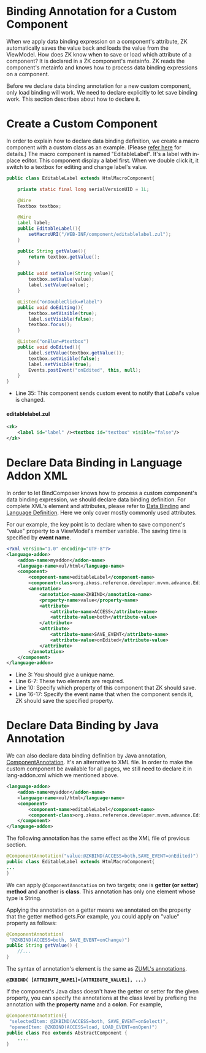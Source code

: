 # Binding Annotation for a Custom Component
When we apply data binding expression on a component's attribute, ZK automatically saves the value back and loads the value from the ViewModel. How does ZK know when to save or load which attribute of a component? It is declared in a ZK component's metainfo. ZK reads the component's metainfo and knows how to process data binding expressions on a component.

Before we declare data binding annotation for a new custom component, only load binding will work. We need to declare explicitly to let save binding work. This section describes about how to declare it.

Create a Custom Component
=========================

In order to explain how to declare data binding definition, we create a macro component with a custom class as an example. (Please [ refer here](http://books.zkoss.org/wiki/ZK_Developer%27s_Reference/UI_Composing/Macro_Component/Implement_Custom_Java_Class) for details.) The macro component is named "EditableLabel". It's a label with in-place editor. This component display a label first. When we double click it, it switch to a textbox for editing and change label's value.

``` java
public class EditableLabel extends HtmlMacroComponent{

    private static final long serialVersionUID = 1L;

    @Wire
    Textbox textbox;

    @Wire
    Label label;
    public EditableLabel(){
        setMacroURI("/WEB-INF/component/editablelabel.zul");
    }

    public String getValue(){
        return textbox.getValue();
    }

    public void setValue(String value){
        textbox.setValue(value);
        label.setValue(value);
    }

    @Listen("onDoubleClick=#label")
    public void doEditing(){
        textbox.setVisible(true);
        label.setVisible(false);
        textbox.focus();
    }

    @Listen("onBlur=#textbox")
    public void doEdited(){
        label.setValue(textbox.getValue());
        textbox.setVisible(false);
        label.setVisible(true);
        Events.postEvent("onEdited", this, null);
    }
}
```

-   Line 35: This component sends custom event to notify that *Label*'s value is changed.

#### editablelabel.zul
``` xml
<zk>
    <label id="label" /><textbox id="textbox" visible="false"/>
</zk>
```

Declare Data Binding in Language Addon XML
==========================================

In order to let BindComposer knows how to process a custom component's data binding expression, we should declare data binding definition. For complete XML's element and attributes, please refer to [ Data Binding](http://books.zkoss.org/wiki/ZK_Component_Reference/Annotation/Data_Binding) and [ Language Definition](http://books.zkoss.org/wiki/ZK_Client-side_Reference/Language_Definition). Here we only cover mostly commonly used attributes.

For our example, the key point is to declare when to save component's "value" property to a ViewModel's member variable. The saving time is specified by **event name**.

``` xml
<?xml version="1.0" encoding="UTF-8"?>
<language-addon>
    <addon-name>myaddon</addon-name>
    <language-name>xul/html</language-name>
    <component>
        <component-name>editableLabel</component-name>
        <component-class>org.zkoss.reference.developer.mvvm.advance.EditableLabel</component-class>
        <annotation>
            <annotation-name>ZKBIND</annotation-name>
            <property-name>value</property-name>
            <attribute>
                <attribute-name>ACCESS</attribute-name>
                <attribute-value>both</attribute-value>
            </attribute>
            <attribute>
                <attribute-name>SAVE_EVENT</attribute-name>
                <attribute-value>onEdited</attribute-value>
            </attribute>
        </annotation>
    </component>
</language-addon>
```

-   Line 3: You should give a unique name.
-   Line 6-7: These two elements are required.
-   Line 10: Specify which property of this component that ZK should save.
-   Line 16-17: Specify the event name that when the component sends it, ZK should save the specified property.

Declare Data Binding by Java Annotation
=======================================

We can also declare data binding definition by Java annotation, [ComponentAnnotation](http://www.zkoss.org/javadoc/latest/zk/org/zkoss/zk/ui/annotation/ComponentAnnotation.html). It's an alternative to XML file. In order to make the custom component be available for all pages, we still need to declare it in lang-addon.xml which we mentioned above.

``` xml
<language-addon>
    <addon-name>myaddon</addon-name>
    <language-name>xul/html</language-name>
    <component>
        <component-name>editableLabel</component-name>
        <component-class>org.zkoss.reference.developer.mvvm.advance.EditableLabel</component-class>
    </component>
</language-addon>
```

The following annotation has the same effect as the XML file of previous section.

``` java
@ComponentAnnotation("value:@ZKBIND(ACCESS=both,SAVE_EVENT=onEdited)")
public class EditableLabel extends HtmlMacroComponent{
...
}
```

We can apply `@ComponentAnnotation` on two targets; one is **getter (or setter) method** and another is **class**. This annotation has only one element whose type is String.

Applying the annotation on a getter means we annotated on the property that the getter method gets.For example, you could apply on "value" property as follows:

``` java
@ComponentAnnotation(
 "@ZKBIND(ACCESS=both, SAVE_EVENT=onChange)")
public String getValue() {
    //...
}
```

The syntax of annotation's element is the same as [ZUML's annotations](http://books.zkoss.org/wiki/ZK_Developer%27s_Reference/Annotations/Annotate_in_ZUML).

**`@ZKBIND( [ATTRIBUTE_NAME1]=[ATTRIBUTE_VALUE1], ...)`**

If the component's Java class doesn't have the getter or setter for the given property, you can specify the annotations at the class level by prefixing the annotation with the **property name** and a **colon**. For example,

``` java
@ComponentAnnotation({
 "selectedItem: @ZKBIND(ACCESS=both, SAVE_EVENT=onSelect)",
 "openedItem: @ZKBIND(ACCESS=load, LOAD_EVENT=onOpen)")
public class Foo extends AbstractComponent {
    ....
}
```

